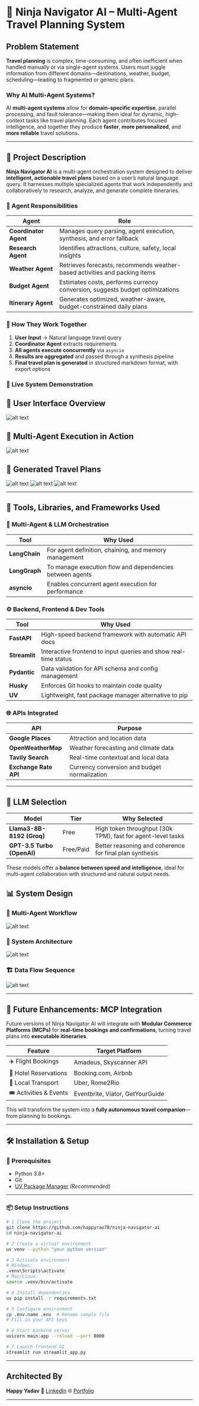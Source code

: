 # 🤖 **Ninja Navigator AI** – Multi-Agent Travel Planning System

## **Problem Statement**

**Travel planning** is complex, time-consuming, and often inefficient when handled manually or via single-agent systems. Users must juggle information from different domains—destinations, weather, budget, scheduling—leading to fragmented or generic plans.

### **Why AI Multi-Agent Systems?**

AI **multi-agent systems** allow for **domain-specific expertise**, parallel processing, and fault tolerance—making them ideal for dynamic, high-context tasks like travel planning. Each agent contributes focused intelligence, and together they produce **faster**, **more personalized**, and **more reliable** travel solutions.

---

## 🚀 **Project Description**

**Ninja Navigator AI** is a multi-agent orchestration system designed to deliver **intelligent, actionable travel plans** based on a user’s natural language query. It harnesses multiple specialized agents that work independently and collaboratively to research, analyze, and generate complete itineraries.

### 🔹 Agent Responsibilities

| Agent                 | Role                                                                         |
| --------------------- | ---------------------------------------------------------------------------- |
| **Coordinator Agent** | Manages query parsing, agent execution, synthesis, and error fallback        |
| **Research Agent**    | Identifies attractions, culture, safety, local insights                      |
| **Weather Agent**     | Retrieves forecasts, recommends weather-based activities and packing items   |
| **Budget Agent**      | Estimates costs, performs currency conversion, suggests budget optimizations |
| **Itinerary Agent**   | Generates optimized, weather-aware, budget-constrained daily plans           |


### 🧠 How They Work Together

1. **User Input** → Natural language travel query
2. **Coordinator Agent** extracts requirements
3. **All agents execute concurrently** via `asyncio`
4. **Results are aggregated** and passed through a synthesis pipeline
5. **Final travel plan is generated** in structured markdown format, with export options

### 🔧 Live System Demonstration

## 🎨 User Interface Overview
![alt text](<Screenshot 2025-07-25 223547.png>)

## 🤖 Multi-Agent Execution in Action
![alt text](<Screenshot 2025-07-25 223642.png>)

## 📄 Generated Travel Plans
![alt text](image.png)
![alt text](image-1.png)
![alt text](image-2.png)

---

## 🧰 **Tools, Libraries, and Frameworks Used**

### 🧠 Multi-Agent & LLM Orchestration

| Tool          | Why Used                                                 |
| ------------- | -------------------------------------------------------- |
| **LangChain** | For agent definition, chaining, and memory management    |
| **LangGraph** | To manage execution flow and dependencies between agents |
| **asyncio**   | Enables concurrent agent execution for performance       |

### ⚙️ Backend, Frontend & Dev Tools

| Tool          | Why Used                                                        |
| ------------- | --------------------------------------------------------------- |
| **FastAPI**   | High-speed backend framework with automatic API docs            |
| **Streamlit** | Interactive frontend to input queries and show real-time status |
| **Pydantic**  | Data validation for API schema and config management            |
| **Husky**     | Enforces Git hooks to maintain code quality                     |
| **UV**        | Lightweight, fast package manager alternative to pip            |

### 🌐 APIs Integrated

| API                   | Purpose                                      |
| --------------------- | -------------------------------------------- |
| **Google Places**     | Attraction and location data                 |
| **OpenWeatherMap**    | Weather forecasting and climate data         |
| **Tavily Search**     | Real-time contextual and local data          |
| **Exchange Rate API** | Currency conversion and budget normalization |

---

## 🤖 **LLM Selection**

| Model                      | Tier      | Why Selected                                                |
| -------------------------- | --------- | ----------------------------------------------------------- |
| **Llama3-8B-8192 (Groq)**  | Free      | High token throughput (30k TPM), fast for agent-level tasks |
| **GPT-3.5 Turbo (OpenAI)** | Free/Paid | Better reasoning and coherence for final plan synthesis     |

These models offer a **balance between speed and intelligence**, ideal for multi-agent collaboration with structured and natural output needs.

## 📊 System Design

### 🔄 Multi-Agent Workflow
![alt text](MultiAgent-Workflow.png)

### 🤖 System Architecture
![alt text](System-Architecture.png)

### 🏗️ Data Flow Sequence
![alt text](Data-Flow-Sequence.png)

---

## 🔮 **Future Enhancements: MCP Integration**

Future versions of Ninja Navigator AI will integrate with **Modular Commerce Platforms (MCPs)** for **real-time bookings and confirmations**, turning travel plans into **executable itineraries**.

| Feature                 | Target Platform                  |
| ----------------------- | -------------------------------- |
| ✈️ Flight Bookings      | Amadeus, Skyscanner API          |
| 🏨 Hotel Reservations   | Booking.com, Airbnb              |
| 🚖 Local Transport      | Uber, Rome2Rio                   |
| 🎟️ Activities & Events | Eventbrite, Viator, GetYourGuide |

This will transform the system into a **fully autonomous travel companion**—from planning to bookings.

---

## 🛠️ **Installation & Setup**

### 🔧 Prerequisites

* Python 3.8+
* Git
* [UV Package Manager](https://github.com/astral-sh/uv) *(Recommended)*

---

### 📦 Setup Instructions

```bash
# 1️ Clone the project
git clone https://github.com/happyrao78/ninja-navigator-ai
cd ninja-navigator-ai

# 2️ Create a virtual environment
uv venv --python "your python version"

# 3️ Activate environment
# Windows:
.venv\Scripts\activate
# Mac/Linux:
source .venv/bin/activate

# 4️ Install dependencies
uv pip install -r requirements.txt

# 5️ Configure environment
cp .env.name .env  # Rename sample file
# Fill in your API keys

# 6️ Start backend server
uvicorn main:app --reload --port 8000

# 7️ Launch frontend UI
streamlit run streamlit_app.py
```

---

##  Architected By

**Happy Yadav**
🔗 [LinkedIn](https://www.linkedin.com/in/happy-yadav-16b2a4287/)
🌐 [Portfolio](https://www.yadavhappy.in)

---